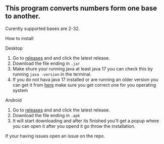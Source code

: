 ## This program converts numbers form one base to another. 
Curently supported bases are 2-32.



How to install

  Desktop
  
  1. Go to [releases](https://github.com/davidCMs/num_converter/releases) and and click the latest release.
  2. Download the file ending in `.jar`
  3. Make shure your running java at least java 17 you can check this by running `java -version` in the terminal.
  4. If you do not hava java 17 installed or are running an older version you can get it from [here](https:/www.oracle.com/java/technologies/downloads/#java17) make sure you get correct one for you operating system

  Android
  
  1. Go to [releases](https://github.com/davidCMs/num_converter/releases) and and click the latest release.
  2. Download the file ending in `.apk`
  3. It will start downloading and after its finished you'll get a popup where you can open it after you opend it go throw the installation.

    

If your having issues open an issue on the repo.
